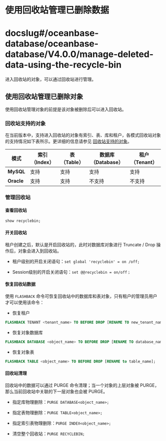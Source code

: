使用回收站管理已删除数据
=================================

# docslug#/oceanbase-database/oceanbase-database/V4.0.0/manage-deleted-data-using-the-recycle-bin
进入回收站的对象，可以通过回收站进行管理。

使用回收站管理已删除对象
---------------------------------

使用回收站管理对象的前提是该对象被删除后可以进入回收站。

### 回收站支持的对象

在当前版本中，支持进入回收站的对象有索引、表、库和租户，各模式回收站对象的支持情况如下表所示。更详细的信息请参见 [回收站支持的对象](../../../10.high-data-availability/1.flashback/1.objects-supported-by-recycle-bin-1.md)。

|   **模式**   | **索引（Index）** | **表（Table）** | **数据库（Database）** | **租户（Tenant）** |
|------------|---------------|--------------|-------------------|----------------|
| **MySQL**  | 支持             | 支持            | 支持                 | 支持              |
| **Oracle** | 支持             | 支持            | 不支持                 | 不支持              |

### 管理回收站

#### 查看回收站

`show recyclebin;`

#### 开关回收站

租户创建之后，默认是开启回收站的，此时对数据库对象进行 Truncate / Drop 操作后，对象会进入到回收站。

* 租户级别的开启关闭语句：`set global 'recyclebin' = on /off;`

* Session级别的开启关闭语句：`set @@recyclebin = on/off；`

#### 恢复回收站数据

使用 `FLASHBACK` 命令可恢复回收站中的数据库和表对象，只有租户的管理员用户才可以使用该命令：

* 恢复租户

```sql
FLASHBACK TENANT <tenant_name> TO BEFORE DROP [RENAME TO new_tenant_name];
```

* 恢复对象数据库

```sql
FLASHBACK DATABASE <object_name> TO BEFORE DROP [RENAME TO database_name];
```

* 恢复对象表

```sql
FLASHBACK TABLE <object_name> TO BEFORE DROP [RENAME to table_name];
```

#### 回收站清理

回收站中的数据可以通过 PURGE 命令清理；当一个对象的上层对象被 PURGE，那么当前回收站中关联的下一层对象也会被 PURGE。

* 指定库物理删除：`PURGE DATABASE<object_name>;`

* 指定表物理删除：`PURGE TABLE<object_name>;`

* 指定索引表物理删除：`PURGE INDEX<object_name>;`

* 清空整个回收站：`PURGE RECYCLEBIN;`
